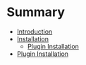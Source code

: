 # Summary

* [Introduction](README.md)
* [Installation](chapter1.md)
  * [Plugin Installation](chapter1/plugin-installation.md)
* [Plugin Installation](plugin-installation.md)

